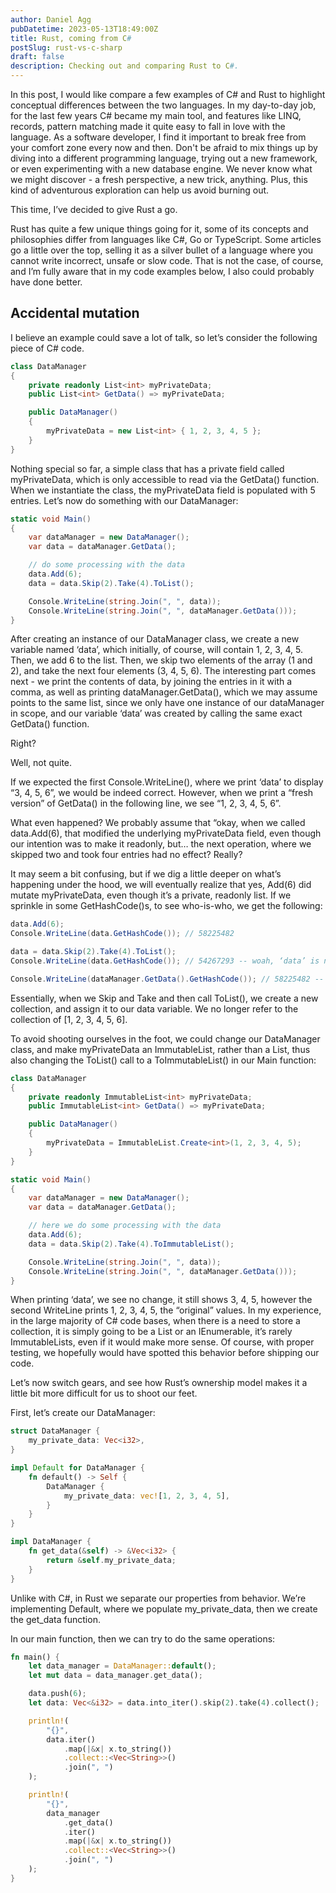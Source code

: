 ```yaml
---
author: Daniel Agg
pubDatetime: 2023-05-13T18:49:00Z
title: Rust, coming from C#
postSlug: rust-vs-c-sharp
draft: false
description: Checking out and comparing Rust to C#.
---
```


In this post, I would like compare a few examples of C# and Rust to highlight conceptual differences between the two languages. In my day-to-day job, for the last few years C# became my main tool, and features like LINQ, records, pattern matching made it quite easy to fall in love with the language. As a software developer, I find it important to break free from your comfort zone every now and then. Don't be afraid to mix things up by diving into a different programming language, trying out a new framework, or even experimenting with a new database engine. We never know what we might discover - a fresh perspective, a new trick, anything. Plus, this kind of adventurous exploration can help us avoid burning out.

This time, I’ve decided to give Rust a go.

Rust has quite a few unique things going for it, some of its concepts and philosophies differ from languages like C#, Go or TypeScript. Some articles go a little over the top, selling it as a silver bullet of a language where you cannot write incorrect, unsafe or slow code. That is not the case, of course, and I’m fully aware that in my code examples below, I also could probably have done better.

## Accidental mutation

I believe an example could save a lot of talk, so let’s consider the following piece of C# code.

```csharp
class DataManager
{
    private readonly List<int> myPrivateData;
    public List<int> GetData() => myPrivateData;

    public DataManager()
    {
        myPrivateData = new List<int> { 1, 2, 3, 4, 5 };
    }
}
```

Nothing special so far, a simple class that has a private field called myPrivateData, which is only accessible to read via the GetData() function. When we instantiate the class, the myPrivateData field is populated with 5 entries. Let’s now do something with our DataManager:

```csharp
static void Main()
{
    var dataManager = new DataManager();
    var data = dataManager.GetData();

    // do some processing with the data
    data.Add(6);
    data = data.Skip(2).Take(4).ToList();

    Console.WriteLine(string.Join(", ", data));
    Console.WriteLine(string.Join(", ", dataManager.GetData()));
}
```

After creating an instance of our DataManager class, we create a new variable named ‘data’, which initially, of course, will contain 1, 2, 3, 4, 5. Then, we add 6 to the list. Then, we skip two elements of the array (1 and 2), and take the next four elements (3, 4, 5, 6). The interesting part comes next - we print the contents of data, by joining the entries in it with a comma, as well as printing dataManager.GetData(), which we may assume points to the same list, since we only have one instance of our dataManager in scope, and our variable ‘data’ was created by calling the same exact GetData() function.

Right?

Well, not quite.

If we expected the first Console.WriteLine(), where we print ‘data’ to display “3, 4, 5, 6”, we would be indeed correct. However, when we print a “fresh version” of GetData() in the following line, we see “1, 2, 3, 4, 5, 6”.

What even happened? We probably assume that “okay, when we called data.Add(6), that modified the underlying myPrivateData field, even though our intention was to make it readonly, but… the next operation, where we skipped two and took four entries had no effect? Really?

It may seem a bit confusing, but if we dig a little deeper on what’s happening under the hood, we will eventually realize that yes, Add(6) did mutate myPrivateData, even though it’s a private, readonly list. If we sprinkle in some GetHashCode()s, to see who-is-who, we get the following:

```csharp
data.Add(6);
Console.WriteLine(data.GetHashCode()); // 58225482

data = data.Skip(2).Take(4).ToList();
Console.WriteLine(data.GetHashCode()); // 54267293 -- woah, ‘data’ is now something new?

Console.WriteLine(dataManager.GetData().GetHashCode()); // 58225482 -- same as the first
```

Essentially, when we Skip and Take and then call ToList(), we create a new collection, and assign it to our data variable. We no longer refer to the collection of [1, 2, 3, 4, 5, 6].

To avoid shooting ourselves in the foot, we could change our DataManager class, and make myPrivateData an ImmutableList<int>, rather than a List<int>, thus also changing the ToList() call to a ToImmutableList() in our Main function:

```csharp
class DataManager
{
    private readonly ImmutableList<int> myPrivateData;
    public ImmutableList<int> GetData() => myPrivateData;

    public DataManager()
    {
        myPrivateData = ImmutableList.Create<int>(1, 2, 3, 4, 5);
    }
}

static void Main()
{
    var dataManager = new DataManager();
    var data = dataManager.GetData();

    // here we do some processing with the data
    data.Add(6);
    data = data.Skip(2).Take(4).ToImmutableList();

    Console.WriteLine(string.Join(", ", data));
    Console.WriteLine(string.Join(", ", dataManager.GetData()));
}

```

When printing ‘data’, we see no change, it still shows 3, 4, 5, however the second WriteLine prints 1, 2, 3, 4, 5, the “original” values. In my experience, in the large majority of C# code bases, when there is a need to store a collection, it is simply going to be a List or an IEnumerable, it’s rarely ImmutableLists, even if it would make more sense. Of course, with proper testing, we hopefully would have spotted this behavior before shipping our code.

Let’s now switch gears, and see how Rust’s ownership model makes it a little bit more difficult for us to shoot our feet.

First, let’s create our DataManager:

```rust
struct DataManager {
    my_private_data: Vec<i32>,
}

impl Default for DataManager {
    fn default() -> Self {
        DataManager {
            my_private_data: vec![1, 2, 3, 4, 5],
        }
    }
}

impl DataManager {
    fn get_data(&self) -> &Vec<i32> {
        return &self.my_private_data;
    }
}
```

Unlike with C#, in Rust we separate our properties from behavior. We’re implementing Default, where we populate my_private_data, then we create the get_data function.

In our main function, then we can try to do the same operations:

```rust
fn main() {
    let data_manager = DataManager::default();
    let mut data = data_manager.get_data();

    data.push(6);
    let data: Vec<&i32> = data.into_iter().skip(2).take(4).collect();

    println!(
        "{}",
        data.iter()
            .map(|&x| x.to_string())
            .collect::<Vec<String>>()
            .join(", ")
    );

    println!(
        "{}",
        data_manager
            .get_data()
            .iter()
            .map(|&x| x.to_string())
            .collect::<Vec<String>>()
            .join(", ")
    );
}
```
